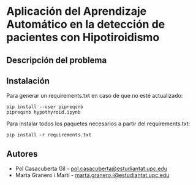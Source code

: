 # Aplicación del Aprendizaje Automático en la detección de pacientes con Hipotiroidismo 

## Descripción del problema


## Instalación

Para generar un requirements.txt en caso de que no esté actualizado:
```shell
pip install --user pipreqsnb
pipreqsnb hypothyroid.ipynb
```
Para instalar todos los paquetes necesarios a partir del requirements.txt:
```shell
pip install -r requirements.txt
```

## Autores
* Pol Casacuberta Gil - [pol.casacuberta@estudiantat.upc.edu](pol.casacuberta@estudiantat.upc.edu)
* Marta Granero i Martí - [marta.granero.i@estudiantat.upc.edu](marta.granero.i@estudiantat.upc.edu)
